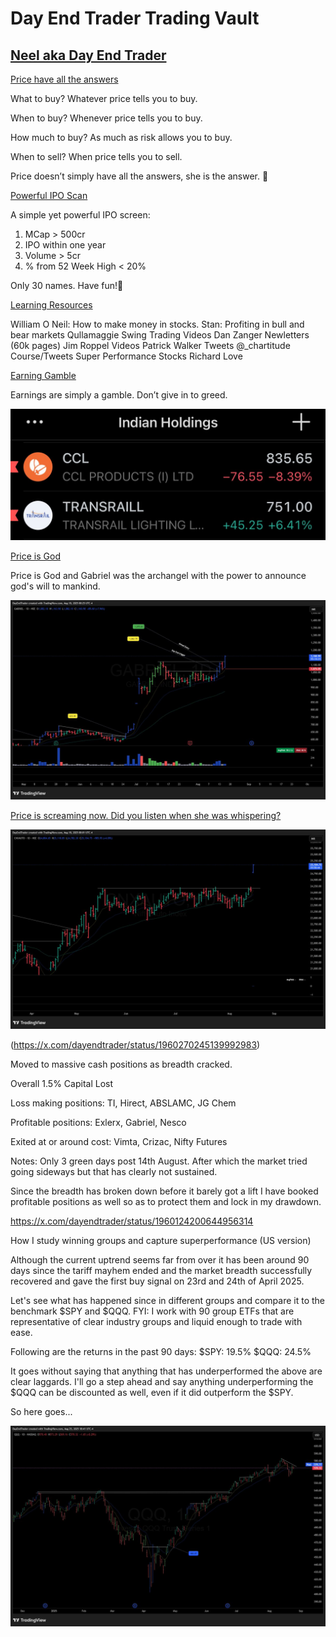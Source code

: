 # **Day End Trader Trading Vault**

## [Neel aka Day End Trader](https://x.com/dayendtrader)
[Price have all the answers](https://x.com/dayendtrader/status/1946045641970368542)

What to buy?
Whatever price tells you to buy.

When to buy?
Whenever price tells you to buy.

How much to buy?
As much as risk allows you to buy.

When to sell?
When price tells you to sell.

Price doesn’t simply have all the answers, she is the answer. 🙏

[Powerful IPO Scan](https://x.com/dayendtrader/status/1942725642186805405)

A simple yet powerful IPO screen:
1. MCap > 500cr
2. IPO within one year
3. Volume > 5cr
4. % from 52 Week High < 20%

Only 30 names. Have fun!🙏

[Learning Resources](https://x.com/dayendtrader/status/1845958859355312212)

William O Neil: How to make money in stocks.
Stan: Profiting in bull and bear markets
Qullamaggie Swing Trading Videos
Dan Zanger Newletters (60k pages)
Jim Roppel Videos
Patrick Walker Tweets
@_chartitude
Course/Tweets
Super Performance Stocks Richard Love


[Earning Gamble](https://x.com/dayendtrader/status/1952939481281286456)

Earnings are simply a gamble.
Don’t give in to greed.

![img.png](img.png)

[Price is God](https://x.com/dayendtrader/status/1957298207987241346)

Price is God and Gabriel was the archangel with the power to announce god's will to mankind.

![img_2.png](img_2.png)

[Price is screaming now. Did you listen when she was whispering?](https://x.com/dayendtrader/status/1957291863410360802)

![img_3.png](img_3.png)

(https://x.com/dayendtrader/status/1960270245139992983)

Moved to massive cash positions as breadth cracked.

Overall 1.5% Capital Lost

Loss making positions: TI, Hirect, ABSLAMC, JG Chem

Profitable positions: Exlerx, Gabriel, Nesco

Exited at or around cost: Vimta, Crizac, Nifty Futures

Notes:
Only 3 green days  post 14th August. After which the market tried going sideways but that has clearly not sustained.

Since the breadth has broken down before it barely got a lift I have booked profitable positions as well so as to protect them and lock in my drawdown.

https://x.com/dayendtrader/status/1960124200644956314

How I study winning groups and capture superperformance (US version)

Although the current uptrend seems far from over it has been around 90 days since the tariff mayhem ended and the market breadth successfully recovered and gave the first buy signal on 23rd and 24th of April 2025.

Let's see what has happened since in different groups and compare it to the benchmark $SPY and $QQQ. FYI: I work with 90 group ETFs that are representative of clear industry groups and liquid enough to trade with ease.

Following are the returns in the past 90 days:
$SPY: 19.5%
$QQQ: 24.5%

It goes without saying that anything that has underperformed the above are clear laggards.
I'll go a step ahead and say anything underperforming the $QQQ can be discounted as well, even if it did outperform the $SPY.

So here goes...

![img_1.png](img_1.png)

